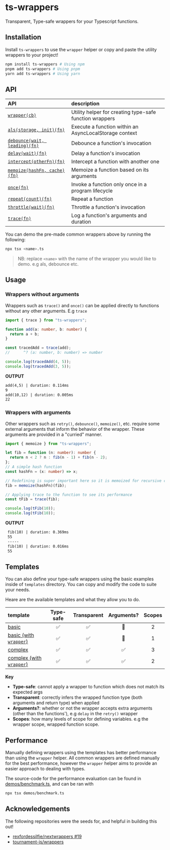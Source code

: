 # ts-wrappers

Transparent, Type-safe wrappers for your Typescript functions.

## Installation

Install `ts-wrappers` to use the `wrapper` helper or copy and paste the utility wrappers to your project!

```bash
npm install ts-wrappers # Using npm
pnpm add ts-wrappers # Using pnpm
yarn add ts-wrappers # Using yarn
```

## API

| API                                                       | description                                             |
| :-------------------------------------------------------- | :------------------------------------------------------ |
| [`wrapper(cb)`](./src/wrapper.ts)                         | Utility helper for creating type-safe function wrappers |
| [`als(storage, init)(fn)`](./src/common/als.ts)           | Execute a function within an AsyncLocalStorage context  |
| [`debounce(wait, leading)(fn)`](./src/common/debounce.ts) | Debounce a function's invocation                        |
| [`delay(wait)(fn)`](./src/common/delay.ts)                | Delay a function's invocation                           |
| [`intercept(otherFn)(fn)`](./src/common/intercept.ts)     | Intercept a function with another one                   |
| [`memoize(hashFn, cache)(fn)`](./src/common/memoize.ts)   | Memoize a function based on its arguments               |
| [`once(fn)`](./src/common/once.ts)                        | Invoke a function only once in a program lifecycle      |
| [`repeat(count)(fn)`](./src/common/repeat.ts)             | Repeat a function                                       |
| [`throttle(wait)(fn)`](./src/common/throttle.ts)          | Throttle a function's invocation                        |
| [`trace(fn)`](./src/common/trace.ts)                      | Log a function's arguments and duration                 |

You can demo the pre-made common wrappers above by running the following:

```bash
npx tsx <name>.ts
```

> NB: replace `<name>` with the name of the wrapper you would like to demo. e.g als, debounce etc.

## Usage

### Wrappers without arguments

Wrappers such as `trace()` and `once()` can be applied directly to functions without any other arguments.
E.g `trace`

```ts
import { trace } from "ts-wrappers";

function add(a: number, b: number) {
  return a + b;
}

const tracedAdd = trace(add);
//      ^? (a: number, b: number) => number

console.log(tracedAdd(4, 5));
console.log(tracedAdd(3, 5));
```

**OUTPUT**

```txt
add(4,5) | duration: 0.114ms
9
add(10,12) | duration: 0.005ms
22
```

### Wrappers with arguments

Other wrappers such as `retry()`, `debounce()`, `memoize()`, etc. require some external arguments that inform the behavior of the wrapper. These arguments are provided in a "curried" manner.

```ts
import { memoize } from "ts-wrappers";

let fib = function (n: number): number {
  return n < 2 ? n : fib(n - 1) + fib(n - 2);
};
// A simple hash function
const hashFn = (x: number) => x;

// Redefining is super important here so it is memoized for recursive calls
fib = memoize(hashFn)(fib);

// Applying trace to the function to see its performance
const tFib = trace(fib);

console.log(tFib(10));
console.log(tFib(10));
```

**OUTPUT**

```txt
 fib(10) | duration: 0.369ms
 55
 -----
 fib(10) | duration: 0.016ms
 55
```

## Templates

You can also define your type-safe wrappers using the basic examples inside of `templates` directory.
You can copy and modify the code to suite your needs.

Heare are the available templates and what they allow you to do.

| template                                                   | Type-safe | Transparent | Arguments? | Scopes |
| :--------------------------------------------------------- | :-------: | :---------: | :--------: | :----: |
| [basic](./templates/basic.ts)                              |    ✅     |     ✅      |     🚫     |   2    |
| [basic (with `wrapper`)](./templates/wrapper/basic.ts)     |    ✅     |     ✅      |     🚫     |   1    |
| [complex](./templates/complex.ts)                          |    ✅     |     ✅      |     ✅     |   3    |
| [complex (with `wrapper`)](./templates/wrapper/complex.ts) |    ✅     |     ✅      |     ✅     |   2    |

**Key**

- **Type-safe**: cannot apply a wrapper to function which does not match its expected args
- **Transparent**: correctly infers the wrapped function type (both arguments and return type) when applied
- **Arguments?**: whether or not the wrapper accepts extra arguments (other than the functions'), e.g `delay` in the `retry()` wrapper
- **Scopes**: how many levels of scope for defining variables. e.g the wrapper scope, wrapped function scope.

## Performance

Manually defining wrappers using the templates has better performance than using the `wrapper` helper. All common wrappers are defined manually for the best performance, however the `wrapper` helper aims to provide an easier approach to dealing with types.

The source-code for the performance evaluation can be found in [demos/benchmark.ts](./demos/benchmark.ts), and can be ran with

```bash
npx tsx demos/benchmark.ts
```

## Acknowledgements

The following repositories were the seeds for, and helpful in building this out!

- [rexfordessilfie/nextwrappers #19](https://github.com/rexfordessilfie/nextwrappers/issues/19)
- [tournament-js/wrappers](https://github.com/tournament-js/wrappers)
